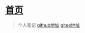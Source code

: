 # [首页](https://hyzcoding.github.io/note/)

> 个人笔记
[github地址](https://hyzcoding.github.io/note/)
[gitee地址](https://hyz95.githee.io/note/)




